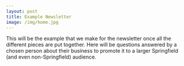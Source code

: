 ```yaml
---
layout: post
title: Example Newsletter
image: /img/home.jpg
---
```


This will be the example that we make for the newsletter once all the different pieces are put together. Here will be questions answered by a chosen person about their business to promote it to a larger Springfield (and even non-Springfield) audience.
